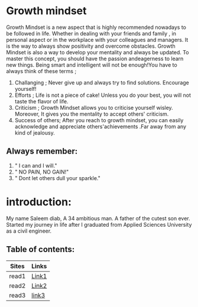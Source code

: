 # Growth mindset
Growth Mindset is a new aspect that is highly recommended nowadays to be followed in life. Whether in dealing with your friends and family  , in personal aspect or in the workplace with your colleagues and managers. It is the way to always show positivity and overcome obstacles. Growth Mindset is also  a way to develop your mentality and always be updated.
To master this concept, you should have the passion andeagerness to learn new things. Being smart and intelligent will not be enough!You have to always think of these terms ;
1. Challanging  ; Never give up and always try to find solutions. Encourage yourself!
2. Efforts ; Life is not a piece of cake! Unless you do your best, you will not taste the flavor of life. 
3. Criticism ; Growth Mindset allows you to criticise yourself wisley. Moreover, It gives you the mentality to accept others' criticism.
4. Success of others; After you reach to growth mindset, you can easily acknowledge and appreciate  others'achievements .Far away from any kind of jealousy.

## Always remember:
1.  " I can and I will."
2.  " NO PAIN, NO GAIN!"
3.  " Dont let others dull your sparkle."

# introduction:
My name Saleem diab, A 34 ambitious man. A father of the cutest son ever. Started my journey in life after I graduated from Applied Sciences University as a civil engineer.

 ## Table of contents:
 
 | Sites | Links |
 |-------|-------|
 |read1  | [Link1](https://saleem-ux.github.io/Reading-notes/)|
 |read2  | [Link2]()|
 |read3   |[link3]()|

